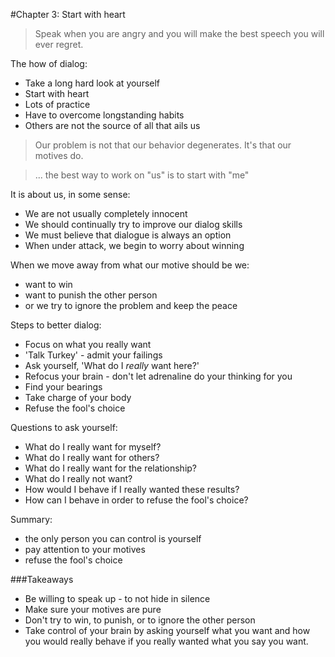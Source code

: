 #Chapter 3: Start with heart

> Speak when you are angry and you will make the best speech you will ever regret.

The how of dialog:
 - Take a long hard look at yourself
 - Start with heart
 - Lots of practice
 - Have to overcome longstanding habits
 - Others are not the source of all that ails us

> Our problem is not that our behavior degenerates. It's that our motives do.


> ... the best way to work on "us" is to start with "me"


It is about us, in some sense:
 - We are not usually completely innocent
 - We should continually try to improve our dialog skills
 - We must believe that dialogue is always an option
 - When under attack, we begin to worry about winning

When we move away from what our motive should be we:
 - want to win
 - want to punish the other person
 - or we try to ignore the problem and keep the peace

Steps to better dialog:
 - Focus on what you really want
 - 'Talk Turkey' - admit your failings
 - Ask yourself, 'What do I *really* want here?'
 - Refocus your brain - don't let adrenaline do your thinking for you
 - Find your bearings
 - Take charge of your body
 - Refuse the fool's choice

Questions to ask yourself:
 - What do I really want for myself?
 - What do I really want for others?
 - What do I really want for the relationship?
 - What do I really not want?
 - How would I behave if I really wanted these results?
 - How can I behave in order to refuse the fool's choice?

Summary:
 - the only person you can control is yourself
 - pay attention to your motives
 - refuse the fool's choice

###Takeaways
 - Be willing to speak up - to not hide in silence
 - Make sure your motives are pure
 - Don't try to win, to punish, or to ignore the other person
 - Take control of your brain by asking yourself what you want and how you would really behave if you really wanted what you say you want.

